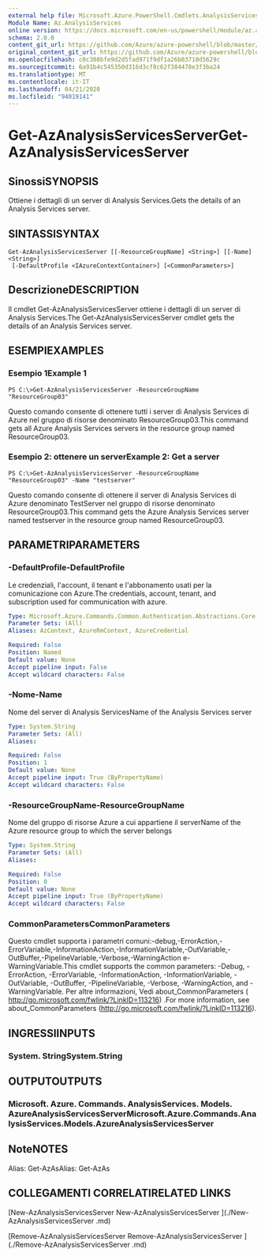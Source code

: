 ```yaml
---
external help file: Microsoft.Azure.PowerShell.Cmdlets.AnalysisServices.dll-Help.xml
Module Name: Az.AnalysisServices
online version: https://docs.microsoft.com/en-us/powershell/module/az.analysisservices/get-azanalysisservicesserver
schema: 2.0.0
content_git_url: https://github.com/Azure/azure-powershell/blob/master/src/AnalysisServices/AnalysisServices/help/Get-AzAnalysisServicesServer.md
original_content_git_url: https://github.com/Azure/azure-powershell/blob/master/src/AnalysisServices/AnalysisServices/help/Get-AzAnalysisServicesServer.md
ms.openlocfilehash: c0c308bfe9d2d5fad971f9df1a26b03710d5629c
ms.sourcegitcommit: 6a91b4c545350d316d3cf8c62f384478e3f3ba24
ms.translationtype: MT
ms.contentlocale: it-IT
ms.lasthandoff: 04/21/2020
ms.locfileid: "94019141"
---
```

# <span data-ttu-id="7bc78-101">Get-AzAnalysisServicesServer</span><span class="sxs-lookup"><span data-stu-id="7bc78-101">Get-AzAnalysisServicesServer</span></span>

## <span data-ttu-id="7bc78-102">Sinossi</span><span class="sxs-lookup"><span data-stu-id="7bc78-102">SYNOPSIS</span></span>
<span data-ttu-id="7bc78-103">Ottiene i dettagli di un server di Analysis Services.</span><span class="sxs-lookup"><span data-stu-id="7bc78-103">Gets the details of an Analysis Services server.</span></span>

## <span data-ttu-id="7bc78-104">SINTASSI</span><span class="sxs-lookup"><span data-stu-id="7bc78-104">SYNTAX</span></span>

```
Get-AzAnalysisServicesServer [[-ResourceGroupName] <String>] [[-Name] <String>]
 [-DefaultProfile <IAzureContextContainer>] [<CommonParameters>]
```

## <span data-ttu-id="7bc78-105">Descrizione</span><span class="sxs-lookup"><span data-stu-id="7bc78-105">DESCRIPTION</span></span>
<span data-ttu-id="7bc78-106">Il cmdlet Get-AzAnalysisServicesServer ottiene i dettagli di un server di Analysis Services.</span><span class="sxs-lookup"><span data-stu-id="7bc78-106">The Get-AzAnalysisServicesServer cmdlet gets the details of an Analysis Services server.</span></span>

## <span data-ttu-id="7bc78-107">ESEMPI</span><span class="sxs-lookup"><span data-stu-id="7bc78-107">EXAMPLES</span></span>

### <span data-ttu-id="7bc78-108">Esempio 1</span><span class="sxs-lookup"><span data-stu-id="7bc78-108">Example 1</span></span>
```
PS C:\>Get-AzAnalysisServicesServer -ResourceGroupName "ResourceGroup03"
```

<span data-ttu-id="7bc78-109">Questo comando consente di ottenere tutti i server di Analysis Services di Azure nel gruppo di risorse denominato ResourceGroup03.</span><span class="sxs-lookup"><span data-stu-id="7bc78-109">This command gets all Azure Analysis Services servers in the resource group named ResourceGroup03.</span></span>

### <span data-ttu-id="7bc78-110">Esempio 2: ottenere un server</span><span class="sxs-lookup"><span data-stu-id="7bc78-110">Example 2: Get a server</span></span>
```
PS C:\>Get-AzAnalysisServicesServer -ResourceGroupName "ResourceGroup03" -Name "testserver"
```

<span data-ttu-id="7bc78-111">Questo comando consente di ottenere il server di Analysis Services di Azure denominato TestServer nel gruppo di risorse denominato ResourceGroup03.</span><span class="sxs-lookup"><span data-stu-id="7bc78-111">This command gets the Azure Analysis Services server named testserver in the resource group named ResourceGroup03.</span></span>

## <span data-ttu-id="7bc78-112">PARAMETRI</span><span class="sxs-lookup"><span data-stu-id="7bc78-112">PARAMETERS</span></span>

### <span data-ttu-id="7bc78-113">-DefaultProfile</span><span class="sxs-lookup"><span data-stu-id="7bc78-113">-DefaultProfile</span></span>
<span data-ttu-id="7bc78-114">Le credenziali, l'account, il tenant e l'abbonamento usati per la comunicazione con Azure.</span><span class="sxs-lookup"><span data-stu-id="7bc78-114">The credentials, account, tenant, and subscription used for communication with azure.</span></span>

```yaml
Type: Microsoft.Azure.Commands.Common.Authentication.Abstractions.Core.IAzureContextContainer
Parameter Sets: (All)
Aliases: AzContext, AzureRmContext, AzureCredential

Required: False
Position: Named
Default value: None
Accept pipeline input: False
Accept wildcard characters: False
```

### <span data-ttu-id="7bc78-115">-Nome</span><span class="sxs-lookup"><span data-stu-id="7bc78-115">-Name</span></span>
<span data-ttu-id="7bc78-116">Nome del server di Analysis Services</span><span class="sxs-lookup"><span data-stu-id="7bc78-116">Name of the Analysis Services server</span></span>

```yaml
Type: System.String
Parameter Sets: (All)
Aliases:

Required: False
Position: 1
Default value: None
Accept pipeline input: True (ByPropertyName)
Accept wildcard characters: False
```

### <span data-ttu-id="7bc78-117">-ResourceGroupName</span><span class="sxs-lookup"><span data-stu-id="7bc78-117">-ResourceGroupName</span></span>
<span data-ttu-id="7bc78-118">Nome del gruppo di risorse Azure a cui appartiene il server</span><span class="sxs-lookup"><span data-stu-id="7bc78-118">Name of the Azure resource group to which the server belongs</span></span>

```yaml
Type: System.String
Parameter Sets: (All)
Aliases:

Required: False
Position: 0
Default value: None
Accept pipeline input: True (ByPropertyName)
Accept wildcard characters: False
```

### <span data-ttu-id="7bc78-119">CommonParameters</span><span class="sxs-lookup"><span data-stu-id="7bc78-119">CommonParameters</span></span>
<span data-ttu-id="7bc78-120">Questo cmdlet supporta i parametri comuni:-debug,-ErrorAction,-ErrorVariable,-InformationAction,-InformationVariable,-OutVariable,-OutBuffer,-PipelineVariable,-Verbose,-WarningAction e-WarningVariable.</span><span class="sxs-lookup"><span data-stu-id="7bc78-120">This cmdlet supports the common parameters: -Debug, -ErrorAction, -ErrorVariable, -InformationAction, -InformationVariable, -OutVariable, -OutBuffer, -PipelineVariable, -Verbose, -WarningAction, and -WarningVariable.</span></span> <span data-ttu-id="7bc78-121">Per altre informazioni, Vedi about_CommonParameters ( http://go.microsoft.com/fwlink/?LinkID=113216) .</span><span class="sxs-lookup"><span data-stu-id="7bc78-121">For more information, see about_CommonParameters (http://go.microsoft.com/fwlink/?LinkID=113216).</span></span>

## <span data-ttu-id="7bc78-122">INGRESSI</span><span class="sxs-lookup"><span data-stu-id="7bc78-122">INPUTS</span></span>

### <span data-ttu-id="7bc78-123">System. String</span><span class="sxs-lookup"><span data-stu-id="7bc78-123">System.String</span></span>

## <span data-ttu-id="7bc78-124">OUTPUT</span><span class="sxs-lookup"><span data-stu-id="7bc78-124">OUTPUTS</span></span>

### <span data-ttu-id="7bc78-125">Microsoft. Azure. Commands. AnalysisServices. Models. AzureAnalysisServicesServer</span><span class="sxs-lookup"><span data-stu-id="7bc78-125">Microsoft.Azure.Commands.AnalysisServices.Models.AzureAnalysisServicesServer</span></span>

## <span data-ttu-id="7bc78-126">Note</span><span class="sxs-lookup"><span data-stu-id="7bc78-126">NOTES</span></span>
<span data-ttu-id="7bc78-127">Alias: Get-AzAs</span><span class="sxs-lookup"><span data-stu-id="7bc78-127">Alias: Get-AzAs</span></span>

## <span data-ttu-id="7bc78-128">COLLEGAMENTI CORRELATI</span><span class="sxs-lookup"><span data-stu-id="7bc78-128">RELATED LINKS</span></span>

[<span data-ttu-id="7bc78-129">New-AzAnalysisServicesServer </span><span class="sxs-lookup"><span data-stu-id="7bc78-129">New-AzAnalysisServicesServer </span></span>](./New-AzAnalysisServicesServer .md)

[<span data-ttu-id="7bc78-130">Remove-AzAnalysisServicesServer </span><span class="sxs-lookup"><span data-stu-id="7bc78-130">Remove-AzAnalysisServicesServer </span></span>](./Remove-AzAnalysisServicesServer .md)
